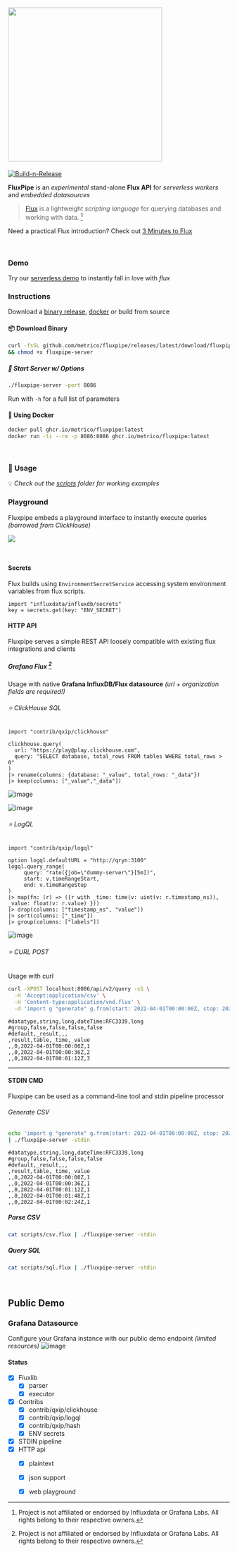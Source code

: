 # <img src="https://user-images.githubusercontent.com/1423657/162720189-976cc0cc-7511-4278-a942-9c4e7cc9148a.png" width=350 />

[![Build-n-Release](https://github.com/metrico/fluXpipe/actions/workflows/go.yml/badge.svg)](https://github.com/metrico/fluXpipe/actions/workflows/go.yml)

**FluxPipe** is an *experimental* stand-alone **Flux API** for *serverless workers* and *embedded datasources*

> [Flux](https://github.com/influxdata/flux) is a lightweight *scripting language* for querying databases and working with data. [^1]

Need a practical Flux introduction? Check out [3 Minutes to Flux](flux.md)

<br>

### Demo
Try our [serverless demo](https://fluxpipe.fly.dev/) to instantly fall in love with *flux*


### Instructions
Download a [binary release](https://github.com/metrico/fluxpipe/releases/), [docker](https://github.com/metrico/fluXpipe/pkgs/container/fluxpipe) or build from source

#### 📦 Download Binary
```bash
curl -fsSL github.com/metrico/fluxpipe/releases/latest/download/fluxpipe-server -O \
&& chmod +x fluxpipe-server
```
##### 🔌 Start Server w/ Options
```bash
./fluxpipe-server -port 8086
```
Run with `-h` for a full list of parameters

#### 🐋 Using Docker
```bash
docker pull ghcr.io/metrico/fluxpipe:latest
docker run -ti --rm -p 8086:8086 ghcr.io/metrico/fluxpipe:latest
```

<br>

### 🐛 Usage

💡 _Check out the [scripts](scripts) folder for working examples_

### Playground
Fluxpipe embeds a playground interface to instantly execute queries _(borrowed from ClickHouse)_

<a href="https://fluxpipe.fly.dev"><img src="https://user-images.githubusercontent.com/1423657/197345705-10dcc36d-53ce-41d8-95b9-59b2f18e9f2d.png"></a>

<br>

#### Secrets
Flux builds using `EnvironmentSecretService` accessing system environment variables from flux scripts.
```
import "influxdata/influxdb/secrets"
key = secrets.get(key: "ENV_SECRET")
```

#### HTTP API
Fluxpipe serves a simple REST API loosely compatible with existing flux integrations and clients

##### Grafana Flux [^1]
Usage with native **Grafana InfluxDB/Flux datasource** _(url + organization fields are required!)_

###### ⭐ ClickHouse SQL
```
import "contrib/qxip/clickhouse"

clickhouse.query(
  url: "https://play@play.clickhouse.com",
  query: "SELECT database, total_rows FROM tables WHERE total_rows > 0"
)
|> rename(columns: {database: "_value", total_rows: "_data"})
|> keep(columns: ["_value","_data"])
```
![image](https://user-images.githubusercontent.com/1423657/162625425-15a92f34-562b-4e27-8832-7bc33a90b185.png)

![image](https://user-images.githubusercontent.com/1423657/162428332-77d869a2-d02b-443d-a3ef-3df1fbf899f6.png)

###### ⭐ LogQL 
```
import "contrib/qxip/logql"

option logql.defaultURL = "http://qryn:3100"
logql.query_range(
     query: "rate({job=\"dummy-server\"}[5m])",
     start: v.timeRangeStart, 
     end: v.timeRangeStop
)
|> map(fn: (r) => ({r with _time: time(v: uint(v: r.timestamp_ns)), _value: float(v: r.value) }))
|> drop(columns: ["timestamp_ns", "value"])
|> sort(columns: ["_time"])
|> group(columns: ["labels"])
```
![image](https://user-images.githubusercontent.com/1423657/215287132-dc8e18ca-25f8-40cd-a925-cc9f6c090be5.png)


###### ⭐ CURL POST
Usage with curl

```bash
curl -XPOST localhost:8086/api/v2/query -sS \
  -H 'Accept:application/csv' \
  -H 'Content-type:application/vnd.flux' \
  -d 'import g "generate" g.from(start: 2022-04-01T00:00:00Z, stop: 2022-04-01T00:03:00Z, count: 3, fn: (n) => n)'
```
```flux
#datatype,string,long,dateTime:RFC3339,long
#group,false,false,false,false
#default,_result,,,
,result,table,_time,_value
,,0,2022-04-01T00:00:00Z,1
,,0,2022-04-01T00:00:36Z,2
,,0,2022-04-01T00:01:12Z,3
```

------

#### STDIN CMD
Fluxpipe can be used as a command-line tool and stdin pipeline processor

###### Generate CSV
```bash
echo 'import g "generate" g.from(start: 2022-04-01T00:00:00Z, stop: 2022-04-01T00:03:00Z, count: 5, fn: (n) => 1)' \
| ./fluxpipe-server -stdin
```
```csv
#datatype,string,long,dateTime:RFC3339,long
#group,false,false,false,false
#default,_result,,,
,result,table,_time,_value
,,0,2022-04-01T00:00:00Z,1
,,0,2022-04-01T00:00:36Z,1
,,0,2022-04-01T00:01:12Z,1
,,0,2022-04-01T00:01:48Z,1
,,0,2022-04-01T00:02:24Z,1
```
##### Parse CSV
```bash
cat scripts/csv.flux | ./fluxpipe-server -stdin
```
##### Query SQL
```bash
cat scripts/sql.flux | ./fluxpipe-server -stdin
```

<br>

## Public Demo

### Grafana Datasource
Configure your Grafana instance with our public demo endpoint _(limited resources)_
![image](https://user-images.githubusercontent.com/1423657/185748494-0c6a95da-d112-46ab-b9db-b09438b63740.png)


#### Status
- [x] Fluxlib
  - [x] parser
  - [x] executor
- [x] Contribs
  - [x] contrib/qxip/clickhouse
  - [x] contrib/qxip/logql
  - [x] contrib/qxip/hash
  - [x] ENV secrets
- [x] STDIN pipeline
- [x] HTTP api
  - [x] plaintext
  - [x] json support
  - [x] web playground



[^1]: Project is not affiliated or endorsed by Influxdata or Grafana Labs. All rights belong to their respective owners.
